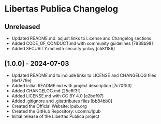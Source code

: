 # Libertas Publica Changelog

## Unreleased

- Updated README.md: adjust links to License and Changelog sections
- Added CODE_OF_CONDUCT.md with community guidelines [7938b98]
- Added SECURITY.md with security policy [c58f186]

## [1.0.0] - 2024-07-03

- Updated README.md to include links to LICENSE and CHANGELOG files [6e1779e]
- Added initial README.md with project description [7c70f53]
- Added CHANGELOG.md [25e8f3f]
- Added LICENSE.md with CC BY 4.0 [e2bdf97]
- Added .gitignore and .gitattributes files [bb84bb0]
- Created the Official Website: lpub.org
- Created the GitHub Repository: ucomru/lpub
- Initial release of the Libertas Publica project
